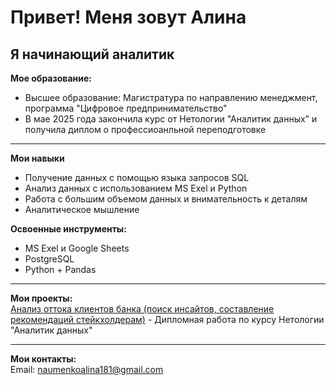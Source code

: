 # Привет! Меня зовут Алина

## **Я начинающий аналитик**

**Мое образование:**
- Высшее образование: Магистратура по направлению менеджмент, программа "Цифровое предпринимательство"
- В мае 2025 года закончила курс от Нетологии "Аналитик данных" и получила диплом о профессиоанльной переподготовке

---
**Мои навыки**
- Получение данных с помощью языка запросов SQL
- Анализ данных с использованием MS Exel и Python
- Работа с большим объемом данных и внимательность к деталям
- Аналитическое мышление

**Освоенные инструменты:**
- MS Exel и Google Sheets
- PostgreSQL
- Python + Pandas

---
**Мои проекты:**\
[Анализ оттока клиентов банка (поиск инсайтов, составление рекомендаций стейкхолдерам)](https://github.com/Alina4N/Bank_Customer_Churn) - Дипломная работа по курсу Нетологии "Аналитик данных"

---
**Мои контакты:**\
Email: naumenkoalina181@gmail.com
